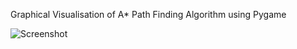 Graphical Visualisation of A\* Path Finding Algorithm using Pygame

![Screenshot](visualisation.PNG)
